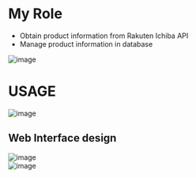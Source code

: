 # My Role
- Obtain product information from Rakuten Ichiba API
- Manage product information in database

![image](https://github.com/user-attachments/assets/2078015f-87c8-46ce-b045-f1a862d4fe13)

# USAGE
![image](https://github.com/user-attachments/assets/8aa19c29-2b11-4566-ac04-bc4643d4d686)

## Web Interface design
![image](https://github.com/user-attachments/assets/ea98e8a7-311f-4a63-972e-f6623d06c22d)  
![image](https://github.com/user-attachments/assets/68d24706-f3d1-430a-80da-bfa0f824126a)
